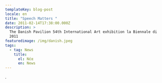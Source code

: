```yaml
---
templateKey: blog-post
locale: en
title: "Speech Matters "
date: 2011-02-14T17:38:00.000Z
description: >
  The Danish Pavilion 54th International Art exhibition la Biennale di Venezia |
  2011
featuredimage: /img/danish.jpeg
tags:
  - tag: News
    title:
      el: Νέα
      en: News
---
```

.